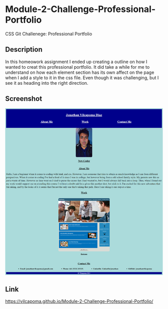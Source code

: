 # Module-2-Challenge-Professional-Portfolio
CSS Git Challenege: Professional Portfolio

## Description
In this homeowork assignment I ended up creating a outline on how I wanted to creat this professional portfolio.
It did take a while for me to understand on how each element section has its own affect on the page when I add a style to it in the css file.
Even though it was challenging, but I see it as heading into the right direction.

## Screenshot
![Challenge2](./assets/images/Profesional%20Portfolio.png)

## Link
 https://vilcapoma.github.io/Module-2-Challenge-Professional-Portfolio/
